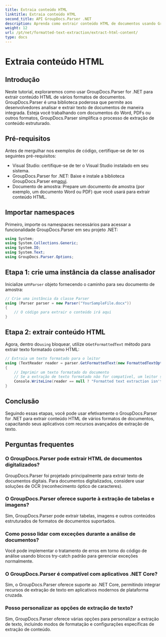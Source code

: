 ```yaml
---
title: Extraia conteúdo HTML
linktitle: Extraia conteúdo HTML
second_title: API GroupDocs.Parser .NET
description: Aprenda como extrair conteúdo HTML de documentos usando GroupDocs.Parser for .NET. Tutorial fácil de seguir com exemplos de código e orientação passo a passo.
weight: 12
url: /pt/net/formatted-text-extraction/extract-html-content/
type: docs
---
```

# Extraia conteúdo HTML

## Introdução
Neste tutorial, exploraremos como usar GroupDocs.Parser for .NET para extrair conteúdo HTML de vários formatos de documentos. GroupDocs.Parser é uma biblioteca poderosa que permite aos desenvolvedores analisar e extrair texto de documentos de maneira integrada. Esteja você trabalhando com documentos do Word, PDFs ou outros formatos, GroupDocs.Parser simplifica o processo de extração de conteúdo estruturado.
## Pré-requisitos
Antes de mergulhar nos exemplos de código, certifique-se de ter os seguintes pré-requisitos:
- Visual Studio: certifique-se de ter o Visual Studio instalado em seu sistema.
-  GroupDocs.Parser for .NET: Baixe e instale a biblioteca GroupDocs.Parser em[aqui](https://releases.groupdocs.com/parser/net/).
- Documento de amostra: Prepare um documento de amostra (por exemplo, um documento Word ou PDF) que você usará para extrair conteúdo HTML.

## Importar namespaces
Primeiro, importe os namespaces necessários para acessar a funcionalidade GroupDocs.Parser em seu projeto .NET:
```csharp
using System;
using System.Collections.Generic;
using System.IO;
using System.Text;
using GroupDocs.Parser.Options;
```
## Etapa 1: crie uma instância da classe analisador
 Inicialize um`Parser` objeto fornecendo o caminho para seu documento de amostra:
```csharp
// Crie uma instância da classe Parser
using (Parser parser = new Parser("YourSampleFile.docx"))
{
    // O código para extrair o conteúdo irá aqui
}
```
## Etapa 2: extrair conteúdo HTML
 Agora, dentro do`using` bloquear, utilize o`GetFormattedText` método para extrair texto formatado como HTML:
```csharp
// Extraia um texto formatado para o leitor
using (TextReader reader = parser.GetFormattedText(new FormattedTextOptions(FormattedTextMode.Html)))
{
    // Imprimir um texto formatado do documento
    // Se a extração de texto formatado não for compatível, um leitor será nulo
    Console.WriteLine(reader == null ? "Formatted text extraction isn't supported" : reader.ReadToEnd());
}
```

## Conclusão
Seguindo essas etapas, você pode usar efetivamente o GroupDocs.Parser for .NET para extrair conteúdo HTML de vários formatos de documentos, capacitando seus aplicativos com recursos avançados de extração de texto.

## Perguntas frequentes
### O GroupDocs.Parser pode extrair HTML de documentos digitalizados?
GroupDocs.Parser foi projetado principalmente para extrair texto de documentos digitais. Para documentos digitalizados, considere usar soluções de OCR (reconhecimento óptico de caracteres).
### O GroupDocs.Parser oferece suporte à extração de tabelas e imagens?
Sim, GroupDocs.Parser pode extrair tabelas, imagens e outros conteúdos estruturados de formatos de documentos suportados.
### Como posso lidar com exceções durante a análise de documentos?
Você pode implementar o tratamento de erros em torno do código de análise usando blocos try-catch padrão para gerenciar exceções normalmente.
### O GroupDocs.Parser é compatível com aplicativos .NET Core?
Sim, o GroupDocs.Parser oferece suporte ao .NET Core, permitindo integrar recursos de extração de texto em aplicativos modernos de plataforma cruzada.
### Posso personalizar as opções de extração de texto?
Sim, GroupDocs.Parser oferece várias opções para personalizar a extração de texto, incluindo modos de formatação e configurações específicas de extração de conteúdo.